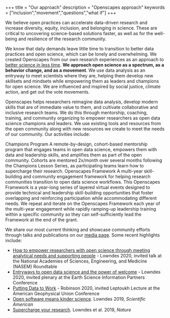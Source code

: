+++
title = "Our approach"
description = "Openscapes approach"
keywords = ["inclusion","movement","questions","what if"]
+++

We believe open practices can accelerate data-driven research and increase diversity, equity, inclusion, and belonging in science. These are critical to uncovering science-based solutions faster, as well as for the well-being and resilience of the research community. 

We know that daily demands leave little time to transition to better data practices and open science, which can be lonely and overwhelming. We created Openscapes from our own research experiences as an approach to [better science in less time](https://www.nature.com/articles/s41559-017-0160). **We approach open science as a spectrum, as a behavior change, and as a movement**. We use data analysis as an entryway to meet scientists where they are, helping them develop new skillsets and mindsets while empowering them as leaders and champions for open science. We are influenced and inspired by social justice, climate action, and get out the vote movements.

Openscapes helps researchers reimagine data analysis, develop modern skills that are of immediate value to them, and cultivate collaborative and inclusive research teams. We do this through mentorship, coaching, training, and community organizing to empower researchers as open data science champions and leaders. We use existing tools and resources from the open community along with new resources we create to meet the needs of our community. Our activities include: 

Champions Program
A remote-by-design, cohort-based mentorship program that engages teams in open data science, empowers them with data and leadership skills, and amplifies them as part of the open community. Cohorts are mentored 2x/month over several months following the Champions Lesson Series, as participating teams learn how to supercharge their research.
Openscapes Framework
A multi-year skill-building and community engagement framework for helping research communities transition to open data science workflows. This Openscapes Framework is a year-long series of layered virtual events designed to provide technical and leadership skill-building opportunities that foster overlapping and reinforcing participation while accommodating different needs. We repeat and iterate on the Openscapes Framework each year of the multi-year engagement while rapidly ramping-up leadership training within a specific community so they can self-sufficiently lead the Framework at the end of the grant. 

We share our most current thinking and showcase community efforts through talks and publications on our [media page](/media). Some recent highlights include:

- [How to empower researchers with open science through meeting analytical needs and supporting people](https://docs.google.com/presentation/d/1AmnPV8eLQl9_0EuHQAqp7xBMHcUlcFkM30509BwJkMA/edit?usp=sharing) - Lowndes 2020, invited talk at the National Academies of Sciences, Engineering, and Medicine (NASEM) Roundtable
- [Entryways to open data science and the power of welcome](https://docs.google.com/presentation/d/1DjrMaEOw1F7zAIEXq3ZjiiyaqVAjydLyYww7huGfch8/edit?usp=sharing) - Lowndes 2020, invited plenary at the Earth Science Information Partners Conference
- [Putting Data to Work](https://zenodo.org/record/4315009#.X_-P9OB7nOQ) - Robinson 2020, invited Leptoukh Lecture at the American Geophysical Union Conference 
- [Open software means kinder science](https://blogs.scientificamerican.com/observations/open-software-means-kinder-science/). Lowndes 2019, *Scientific American*
- [Supercharge your research](https://www.nature.com/articles/d41586-019-03335-4). Lowndes et al. 2019, *Nature*


<br>